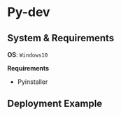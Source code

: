 # Py-dev

## System & Requirements

**OS**: `Windows10`

**Requirements**

- Pyinstaller

## Deployment Example

